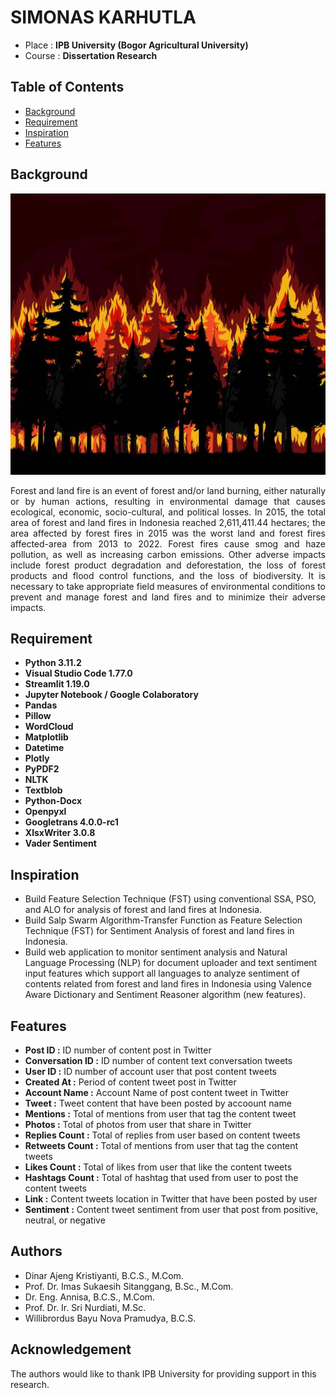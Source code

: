 # SIMONAS KARHUTLA

- Place : <b>IPB University (Bogor Agricultural University)</b>
- Course : <b>Dissertation Research</b>

## Table of Contents

- [Background](#background)
- [Requirement](#requirement)
- [Inspiration](#inspiration)
- [Features](#features)

## Background

<img src="https://github.com/Bayunova28/SIMONAS_KARHUTLA/blob/master/assets/background.jpg" height="450" width="1100">
<p align="justify">Forest and land fire is an event of forest and/or land burning, either naturally or by human actions, resulting in environmental damage that causes ecological, economic, socio-cultural, and political losses. In 2015, the total area of forest and land fires in Indonesia reached 2,611,411.44 hectares; the area affected by forest fires in 2015 was the worst land and forest fires affected-area from 2013 to 2022. Forest fires cause smog and haze pollution, as well as increasing carbon emissions. Other adverse impacts include forest product degradation and deforestation, the loss of forest products and flood control functions, and the loss of biodiversity. It is necessary to take appropriate field measures of environmental conditions to prevent and manage forest and land fires and to minimize their adverse impacts.</p>

## Requirement

- **Python 3.11.2**
- **Visual Studio Code 1.77.0**
- **Streamlit 1.19.0**
- **Jupyter Notebook / Google Colaboratory**
- **Pandas**
- **Pillow**
- **WordCloud**
- **Matplotlib**
- **Datetime**
- **Plotly**
- **PyPDF2**
- **NLTK**
- **Textblob**
- **Python-Docx**
- **Openpyxl**
- **Googletrans 4.0.0-rc1**
- **XlsxWriter 3.0.8**
- **Vader Sentiment**

## Inspiration

- Build Feature Selection Technique (FST) using conventional SSA, PSO, and ALO for analysis of forest and land fires at Indonesia.
- Build Salp Swarm Algorithm-Transfer Function as Feature Selection Technique (FST) for Sentiment Analysis of forest and land fires in Indonesia.
- Build web application to monitor sentiment analysis and Natural Language Processing (NLP) for document uploader and text sentiment input features which support all languages to analyze sentiment of contents related from forest and land fires in Indonesia using Valence Aware Dictionary and Sentiment Reasoner algorithm (new features).

## Features

- **Post ID :** ID number of content post in Twitter
- **Conversation ID :** ID number of content text conversation tweets
- **User ID :** ID number of account user that post content tweets
- **Created At :** Period of content tweet post in Twitter
- **Account Name :** Account Name of post content tweet in Twitter
- **Tweet :** Tweet content that have been posted by accoount name
- **Mentions :** Total of mentions from user that tag the content tweet
- **Photos :** Total of photos from user that share in Twitter
- **Replies Count :** Total of replies from user based on content tweets
- **Retweets Count :** Total of mentions from user that tag the content tweets
- **Likes Count :** Total of likes from user that like the content tweets
- **Hashtags Count :** Total of hashtag that used from user to post the content tweets
- **Link :** Content tweets location in Twitter that have been posted by user
- **Sentiment :** Content tweet sentiment from user that post from positive, neutral, or negative

## Authors

- Dinar Ajeng Kristiyanti, B.C.S., M.Com.
- Prof. Dr. Imas Sukaesih Sitanggang, B.Sc., M.Com.
- Dr. Eng. Annisa, B.C.S., M.Com.
- Prof. Dr. Ir. Sri Nurdiati, M.Sc.
- Willibrordus Bayu Nova Pramudya, B.C.S.

## Acknowledgement
The authors would like to thank IPB University for providing support in this research.
